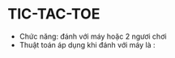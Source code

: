 # TIC-TAC-TOE

- Chức năng: đánh với máy hoặc 2 ngươi chơi
- Thuật toán áp dụng khi đánh với máy là :
